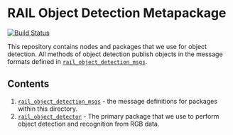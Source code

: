 # RAIL Object Detection Metapackage

[![Build Status](https://travis-ci.org/GT-RAIL/rail_object_detection.svg?branch=develop)](https://travis-ci.org/GT-RAIL/rail_object_detection)

This repository contains nodes and packages that we use for object detection. All methods of object detection publish objects in the message formats defined in [`rail_object_detection_msgs`](rail_object_detection_msgs/).

## Contents

1. [`rail_object_detection_msgs`](rail_object_detection_msgs/) - the message definitions for packages within this directory.
1. [`rail_object_detector`](rail_object_detector/) - The primary package that we use to perform object detection and recognition from RGB data.
